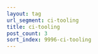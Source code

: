```yaml
---
layout: tag
url_segment: ci-tooling
title: ci-tooling
post_count: 3
sort_index: 9996-ci-tooling
---
```

